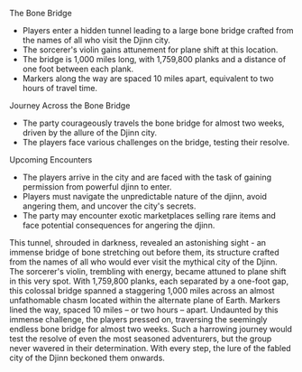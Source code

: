 
 The Bone Bridge
* Players enter a hidden tunnel leading to a large bone bridge crafted from the names of all who visit the Djinn city.
* The sorcerer's violin gains attunement for plane shift at this location.
* The bridge is 1,000 miles long, with 1,759,800 planks and a distance of one foot between each plank.
* Markers along the way are spaced 10 miles apart, equivalent to two hours of travel time.

 Journey Across the Bone Bridge
* The party courageously travels the bone bridge for almost two weeks, driven by the allure of the Djinn city.
* The players face various challenges on the bridge, testing their resolve.

 Upcoming Encounters
* The players arrive in the city and are faced with the task of gaining permission from powerful djinn to enter.
* Players must navigate the unpredictable nature of the djinn, avoid angering them, and uncover the city's secrets.
* The party may encounter exotic marketplaces selling rare items and face potential consequences for angering the djinn.



This tunnel, shrouded in darkness, revealed an astonishing sight - an immense bridge of bone stretching out before them, its structure crafted from the names of all who would ever visit the mythical city of the Djinn. The sorcerer's violin, trembling with energy, became attuned to plane shift in this very spot. With 1,759,800 planks, each separated by a one-foot gap, this colossal bridge spanned a staggering 1,000 miles across an almost unfathomable chasm located within the alternate plane of Earth. Markers lined the way, spaced 10 miles – or two hours – apart. Undaunted by this immense challenge, the players pressed on, traversing the seemingly endless bone bridge for almost two weeks. Such a harrowing journey would test the resolve of even the most seasoned adventurers, but the group never wavered in their determination. With every step, the lure of the fabled city of the Djinn beckoned them onwards.